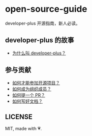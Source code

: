 # open-source-guide

developer-plus 开源指南，新人必读。

## developer-plus 的故事

- [为什么叫 developer-plus？](./why-the-name.md)

## 参与贡献

- [如何才能参加开源项目？](./how-to-participate.md)
- [如何成为组织成员？](./become-org-member.md)
- [如何提一个 PR？](./how-to-submit-pr.md)
- [如何写好文档？](https://github.com/ruanyf/document-style-guide)

## LICENSE

MIT, made with 💗.
